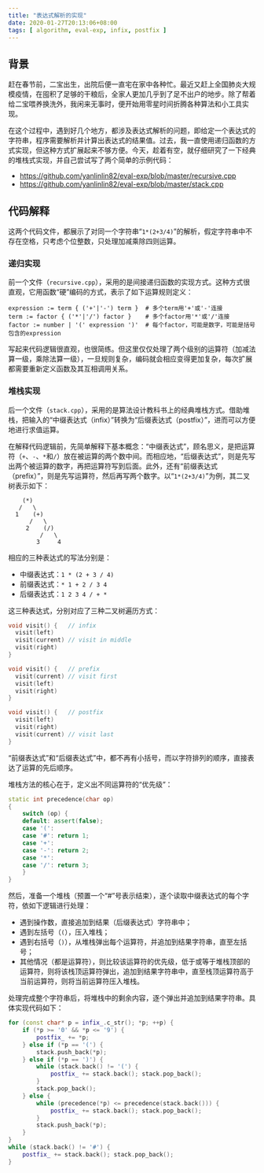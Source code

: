 ```yaml
---
title: "表达式解析的实现"
date: 2020-01-27T20:13:06+08:00
tags: [ algorithm, eval-exp, infix, postfix ]
---
```


## 背景

赶在春节前，二宝出生，出院后便一直宅在家中各种忙。最近又赶上全国肺炎大规模疫情，在囤积了足够的干粮后，全家人更加几乎到了足不出户的地步。除了帮着给二宝喂养换洗外，我闲来无事时，便开始用零星时间折腾各种算法和小工具实现。

在这个过程中，遇到好几个地方，都涉及表达式解析的问题，即给定一个表达式的字符串，程序需要解析并计算出表达式的结果值。过去，我一直使用递归函数的方式实现，但这种方式扩展起来不够方便。今天，趁着有空，就仔细研究了一下经典的堆栈式实现，并自己尝试写了两个简单的示例代码：

* <https://github.com/yanlinlin82/eval-exp/blob/master/recursive.cpp>
* <https://github.com/yanlinlin82/eval-exp/blob/master/stack.cpp>

## 代码解释

这两个代码文件，都展示了对同一个字符串“`1*(2+3/4)`”的解析，假定字符串中不存在空格，只考虑个位整数，只处理加减乘除四则运算。

### 递归实现

前一个文件（`recursive.cpp`），采用的是间接递归函数的实现方式。这种方式很直观，它用函数“硬”编码的方式，表示了如下运算规则定义：

```
expression := term { ('+'|'-') term }  # 多个term用'+'或'-'连接
term := factor { ('*'|'/') factor }    # 多个factor用'*'或'/'连接
factor := number | '(' expression ')'  # 每个factor，可能是数字，可能是括号包含的expression
```

写起来代码逻辑很直观，也很简练。但这里仅仅处理了两个级别的运算符（加减法算一级，乘除法算一级），一旦规则复杂，编码就会相应变得更加复杂，每次扩展都需要重新定义函数及其互相调用关系。

### 堆栈实现

后一个文件（`stack.cpp`），采用的是算法设计教科书上的经典堆栈方式。借助堆栈，把输入的“中缀表达式（infix）”转换为“后缀表达式（postfix）”，进而可以方便地进行求值运算。

在解释代码逻辑前，先简单解释下基本概念：“中缀表达式”，顾名思义，是把运算符（`+`、`-`、`*`和`/`）放在被运算的两个数中间。而相应地，“后缀表达式”，则是先写出两个被运算的数字，再把运算符写到后面。此外，还有“前缀表达式（prefix）”，则是先写运算符，然后再写两个数字。以“`1*(2+3/4)`”为例，其二叉树表示如下：

```
    (*)
   /   \
  1    (+)
      /   \
     2    (/)
         /   \
        3     4
```

相应的三种表达式的写法分别是：

* 中缀表达式：`1 * (2 + 3 / 4)`
* 前缀表达式：`* 1 + 2 / 3 4`
* 后缀表达式：`1 2 3 4 / + *`

这三种表达式，分别对应了三种二叉树遍历方式：

```cpp
void visit() {   // infix
  visit(left)
  visit(current) // visit in middle
  visit(right)
}

void visit() {   // prefix
  visit(current) // visit first
  visit(left)
  visit(right)
}

void visit() {   // postfix
  visit(left)
  visit(right)
  visit(current) // visit last
}
```

“前缀表达式”和“后缀表达式”中，都不再有小括号，而以字符排列的顺序，直接表达了运算的先后顺序。

堆栈方法的核心在于，定义出不同运算符的“优先级”：

```cpp
static int precedence(char op)
{
    switch (op) {
    default: assert(false);
    case '(':
    case '#': return 1;
    case '+':
    case '-': return 2;
    case '*':
    case '/': return 3;
    }
}
```

然后，准备一个堆栈（预置一个“#”号表示结束），逐个读取中缀表达式的每个字符，依如下逻辑进行处理：

* 遇到操作数，直接追加到结果（后缀表达式）字符串中；
* 遇到左括号（`(`），压入堆栈；
* 遇到右括号（`)`），从堆栈弹出每个运算符，并追加到结果字符串，直至左括号；
* 其他情况（都是运算符），则比较该运算符的优先级，低于或等于堆栈顶部的运算符，则将该栈顶运算符弹出，追加到结果字符串中，直至栈顶运算符高于当前运算符，则将当前运算符压入堆栈。

处理完成整个字符串后，将堆栈中的剩余内容，逐个弹出并追加到结果字符串。具体实现代码如下：

```cpp
for (const char* p = infix_.c_str(); *p; ++p) {
    if (*p >= '0' && *p <= '9') {
        postfix_ += *p;
    } else if (*p == '(') {
        stack.push_back(*p);
    } else if (*p == ')') {
        while (stack.back() != '(') {
            postfix_ += stack.back(); stack.pop_back();
        }
        stack.pop_back();
    } else {
        while (precedence(*p) <= precedence(stack.back())) {
            postfix_ += stack.back(); stack.pop_back();
        }
        stack.push_back(*p);
    }
}
while (stack.back() != '#') {
    postfix_ += stack.back(); stack.pop_back();
}
```

